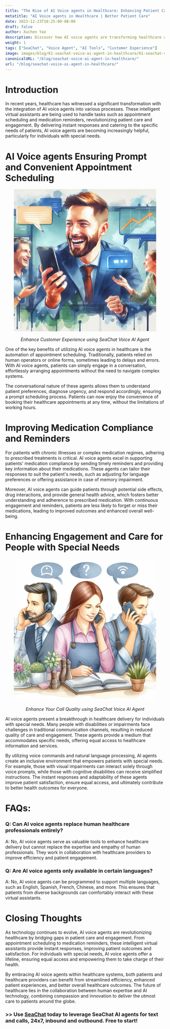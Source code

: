 ```yaml
---
title: "The Rise of AI Voice agents in Healthcare: Enhancing Patient Care and Engagement"
metatitle: "AI Voice agents in Healthcare | Better Patient Care"
date: 2023-12-23T10:25:00-08:00
draft: false
author: Xuchen Yao
description: Discover how AI voice agents are transforming healthcare with instant responses for appointment scheduling and medication reminders, benefiting patients with special needs.
weight: 1
tags: ["SeaChat", "Voice Agent", "AI Tools", "Customer Experience"]
image: images/blog/61-seachat-voice-ai-agent-in-healthcare/61-seachat-voice-ai-agent-in-healthcare.png
canonicalURL: "/blog/seachat-voice-ai-agent-in-healthcare/"
url: "/blog/seachat-voice-ai-agent-in-healthcare/"
---
```


# Introduction

In recent years, healthcare has witnessed a significant transformation with the integration of AI voice agents into various processes. These intelligent virtual assistants are being used to handle tasks such as appointment scheduling and medication reminders, revolutionizing patient care and engagement. By delivering instant responses and catering to the specific needs of patients, AI voice agents are becoming increasingly helpful, particularly for individuals with special needs.

# AI Voice agents Ensuring Prompt and Convenient Appointment Scheduling

<center>
<img height="450px" src="/images/blog/50x-all-seachat-agents/stay-connected-using-seachat-agents.jpeg" alt="Enhance Customer Experience using SeaChat Voice AI Agent"/>

*Enhance Customer Experience using SeaChat Voice AI Agent*
</center>

One of the key benefits of utilizing AI voice agents in healthcare is the automation of appointment scheduling. Traditionally, patients relied on human operators or online forms, sometimes leading to delays and errors. With AI voice agents, patients can simply engage in a conversation, effortlessly arranging appointments without the need to navigate complex systems.

The conversational nature of these agents allows them to understand patient preferences, diagnose urgency, and respond accordingly, ensuring a prompt scheduling process. Patients can now enjoy the convenience of booking their healthcare appointments at any time, without the limitations of working hours.

# Improving Medication Compliance and Reminders

For patients with chronic illnesses or complex medication regimes, adhering to prescribed treatments is critical. AI voice agents excel in supporting patients' medication compliance by sending timely reminders and providing key information about their medications. These agents can tailor their responses to suit the patient's needs, such as adjusting for language preferences or offering assistance in case of memory impairment.

Moreover, AI voice agents can guide patients through potential side effects, drug interactions, and provide general health advice, which fosters better understanding and adherence to prescribed medication. With continuous engagement and reminders, patients are less likely to forget or miss their medications, leading to improved outcomes and enhanced overall well-being.

# Enhancing Engagement and Care for People with Special Needs

<center>
<img height="450px" src="/images/blog/50x-all-seachat-agents/transfer-to-and-from-ai-agent.jpeg" alt="Enhance Your Call Quality using SeaChat Voice AI Agent"/>

*Enhance Your Call Quality using SeaChat Voice AI Agent*
</center>


AI voice agents present a breakthrough in healthcare delivery for individuals with special needs. Many people with disabilities or impairments face challenges in traditional communication channels, resulting in reduced quality of care and engagement. These agents provide a medium that accommodates specific needs, offering equal access to healthcare information and services.

By utilizing voice commands and natural language processing, AI agents create an inclusive environment that empowers patients with special needs. For example, those with visual impairments can interact solely through voice prompts, while those with cognitive disabilities can receive simplified instructions. The instant responses and adaptability of these agents improve patient satisfaction, ensure equal access, and ultimately contribute to better health outcomes for everyone.

# FAQs:

### Q: Can AI voice agents replace human healthcare professionals entirely?
A: No, AI voice agents serve as valuable tools to enhance healthcare delivery but cannot replace the expertise and empathy of human professionals. They work in collaboration with healthcare providers to improve efficiency and patient engagement.

### Q: Are AI voice agents only available in certain languages?
A: No, AI voice agents can be programmed to support multiple languages, such as English, Spanish, French, Chinese, and more. This ensures that patients from diverse backgrounds can comfortably interact with these virtual assistants.

# Closing Thoughts

As technology continues to evolve, AI voice agents are revolutionizing healthcare by bridging gaps in patient care and engagement. From appointment scheduling to medication reminders, these intelligent virtual assistants provide instant responses, improving patient outcomes and satisfaction. For individuals with special needs, AI voice agents offer a lifeline, ensuring equal access and empowering them to take charge of their health.

By embracing AI voice agents within healthcare systems, both patients and healthcare providers can benefit from streamlined efficiency, enhanced patient experiences, and better overall healthcare outcomes. The future of healthcare lies in the collaboration between human expertise and AI technology, combining compassion and innovation to deliver the utmost care to patients around the globe.


### >> Use [SeaChat](https://chat.seasalt.ai/?utm_source=blog) today to leverage SeaChat AI agents for text and calls, 24x7, inbound and outbound. Free to start!



